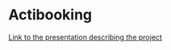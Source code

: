 # Actibooking

[Link to the presentation describing the project](https://docs.google.com/presentation/d/15_ofenf6lZsjNhphJbLtqvJpdyv6JMI69liYQpveRPA/edit?usp=sharing)
